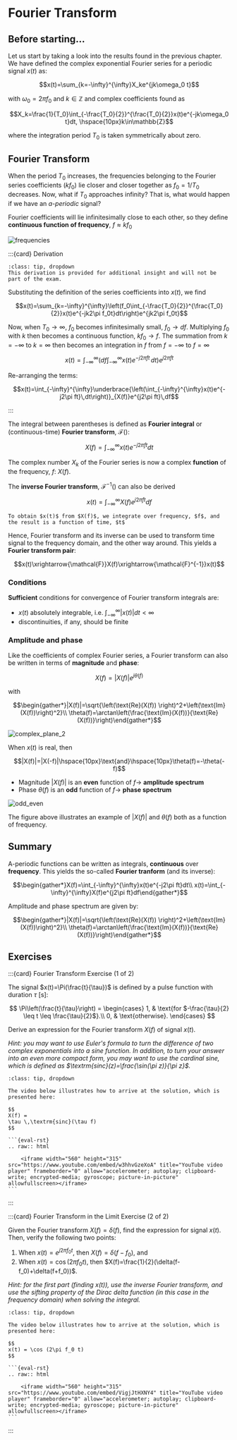 # Fourier Transform

## Before starting...

Let us start by taking a look into the results found in the previous chapter. We have defined the complex exponential Fourier series for a periodic signal $x(t)$ as:

$$x(t)=\sum_{k=-\infty}^{\infty}X_ke^{jk\omega_0 t}$$

with $\omega_0=2\pi f_0$ and $k\in\mathbb{Z}$ and complex coefficients found as

$$X_k=\frac{1}{T_0}\int_{-\frac{T_0}{2}}^{\frac{T_0}{2}}x(t)e^{-jk\omega_0 t}dt, \hspace{10px}k\in\mathbb{Z}$$

where the integration period $T_0$ is taken symmetrically about zero.

## Fourier Transform

When the period $T_0$ increases, the frequencies belonging to the Fourier series coefficients ($kf_0$) lie closer and closer together as $f_0=1/T_0$ decreases. Now, what if $T_0$ approaches infinity? That is, what would happen if we have an *a-periodic* signal?

Fourier coefficients will lie infinitesimally close to each other, so they define **continuous function of frequency**, $f\approx kf_0$

![frequencies](./figs/frequencies.png "frequencies")

:::{card} Derivation

```{admonition} MUDE Exam Information
:class: tip, dropdown
This derivation is provided for additional insight and will not be part of the exam.
```

Substituting the definition of the series coefficients into $x(t)$, we find

$$x(t)=\sum_{k=-\infty}^{\infty}\left(f_0\int_{-\frac{T_0}{2}}^{\frac{T_0}{2}}x(t)e^{-jk2\pi f_0t}dt\right)e^{jk2\pi f_0t}$$

Now, when $T_0\to\infty$, $f_0$ becomes infinitesimally small, $f_0\to df$. Multiplying $f_0$ with $k$ then becomes a continuous function, $kf_0\to f$. The summation from $k=-\infty$ to $k=\infty$ then becomes an integration in $f$ from $f=-\infty$ to $f=\infty$

$$x(t)=\int_{-\infty}^{\infty}\left(df\int_{-\infty}^{\infty}x(t)e^{-j2\pi ft}\,dt\right)e^{j2\pi ft}$$

Re-arranging the terms:

$$x(t)=\int_{-\infty}^{\infty}\underbrace{\left(\int_{-\infty}^{\infty}x(t)e^{-j2\pi ft}\,dt\right)}_{X(f)}e^{j2\pi ft}\,df$$


:::

The integral between parentheses is defined as **Fourier integral** or (continuous-time) **Fourier transform**, $\mathcal{F}()$:

$$X(f)=\int_{-\infty}^{\infty}x(t)e^{-j2\pi ft}dt$$

The complex number $X_k$ of the Fourier series is now a complex **function** of the frequency, $f$: $X(f)$.

The **inverse Fourier transform**, $\mathcal{F}^{-1}()$ can also be derived

$$x(t)=\int_{-\infty}^{\infty}X(f)e^{j2\pi ft}df$$

```{note}
To obtain $x(t)$ from $X(f)$, we integrate over frequency, $f$, and the result is a function of time, $t$
```

Hence, Fourier transform and its inverse can be used to transform time signal to the frequency domain, and the other way around. This yields a **Fourier transform pair**:

$$x(t)\xrightarrow{\mathcal{F}}X(f)\xrightarrow{\mathcal{F}^{-1}}x(t)$$

### Conditions

**Sufficient** conditions for convergence of Fourier transform integrals are:

* $x(t)$ absolutely integrable, i.e. $\int_{-\infty}^{\infty}|x(t)|dt<\infty$
* discontinuities, if any, should be finite

### Amplitude and phase

Like the coefficients of complex Fourier series, a Fourier transform can also be written in terms of **magnitude** and **phase**:

$$X(f)=|X(f)|e^{j\theta(f)}$$

with

$$\begin{gather*}|X(f)|=\sqrt{\left(\text{Re}(X(f)) \right)^2+\left(\text{Im}(X(f))\right)^2}\\ \theta(f)=\arctan\left(\frac{\text{Im}(X(f))}{\text{Re}(X(f))}\right)\end{gather*}$$

![complex_plane_2](./figs/complex_plane_2.png "complex_plane_2")

When $x(t)$ is real, then

$$|X(f)|=|X(-f)|\hspace{10px}\text{and}\hspace{10px}\theta(f)=-\theta(-f)$$

* Magnitude $|X(f)|$ is an **even** function of $f \to$ **amplitude spectrum**
* Phase $\theta(f)$ is an **odd** function of $f \to$ **phase spectrum**

![odd_even](./figs/odd_even.png "odd_even")

The figure above illustrates an example of $|X(f)|$ and $\theta(f)$ both as a function of frequency.

## Summary

A-periodic functions can be written as integrals, **continuous** over **frequency**. This yields the so-called **Fourier tranform** (and its inverse):

$$\begin{gather*}X(f)=\int_{-\infty}^{\infty}x(t)e^{-j2\pi ft}dt\\ x(t)=\int_{-\infty}^{\infty}X(f)e^{j2\pi ft}df\end{gather*}$$

Amplitude and phase spectrum are given by:

$$\begin{gather*}|X(f)|=\sqrt{\left(\text{Re}(X(f)) \right)^2+\left(\text{Im}(X(f))\right)^2}\\ \theta(f)=\arctan\left(\frac{\text{Im}(X(f))}{\text{Re}(X(f))}\right)\end{gather*}$$

## Exercises

:::{card} Fourier Transform Exercise (1 of 2)

The signal $x(t)=\Pi(\frac{t}{\tau})$ is defined by a pulse function with duration $\tau$ [s]:

$$
\Pi\left(\frac{t}{\tau}\right) = 
\begin{cases}
1, & \text{for $-\frac{\tau}{2} \leq t \leq \frac{\tau}{2}$}.\\
0, & \text{otherwise}.
\end{cases}
$$

Derive an expression for the Fourier transform $X(f)$ of signal $x(t)$.

_Hint: you may want to use Euler's formula to turn the difference of two complex exponentials into a sine function. In addition, to turn your answer into an even more compact form, you may want to use the cardinal sine, which is defined as $\textrm{sinc}(z)=\frac{\sin(\pi z)}{\pi z}$._

````{admonition} Solution
:class: tip, dropdown

The video below illustrates how to arrive at the solution, which is presented here:

$$
X(f) = 
\tau \,\textrm{sinc}(\tau f)
$$

```{eval-rst}
.. raw:: html

    <iframe width="560" height="315" src="https://www.youtube.com/embed/w3hhvGzeXoA" title="YouTube video player" frameborder="0" allow="accelerometer; autoplay; clipboard-write; encrypted-media; gyroscope; picture-in-picture" allowfullscreen></iframe>
```

````

:::

:::{card} Fourier Transform in the Limit Exercise (2 of 2)

Given the Fourier transform $X(f)=\delta(f)$, find the expression for signal $x(t)$. Then, verify the following two points:

1. When $x(t)=e^{j2\pi f_0 t}$, then $X(f)=\delta(f-f_0)$, and
2. When $x(t)=\cos(2\pi f_0 t)$, then $X(f)=\frac{1}{2}(\delta(f-f_0)+\delta(f+f_0))$.

_Hint: for the first part (finding $x(t)$), use the *inverse* Fourier transform, and use the sifting property of the Dirac delta function (in this case in the frequency domain) when solving the integral._

````{admonition} Solution
:class: tip, dropdown

The video below illustrates how to arrive at the solution, which is presented here:

$$
x(t) = \cos (2\pi f_0 t)
$$

```{eval-rst}
.. raw:: html

    <iframe width="560" height="315" src="https://www.youtube.com/embed/VigjJtHXNY4" title="YouTube video player" frameborder="0" allow="accelerometer; autoplay; clipboard-write; encrypted-media; gyroscope; picture-in-picture" allowfullscreen></iframe>
```

````

:::
